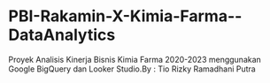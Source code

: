 # PBI-Rakamin-X-Kimia-Farma--DataAnalytics
Proyek Analisis Kinerja Bisnis Kimia Farma 2020-2023 menggunakan Google BigQuery dan Looker Studio.By : Tio Rizky Ramadhani Putra
